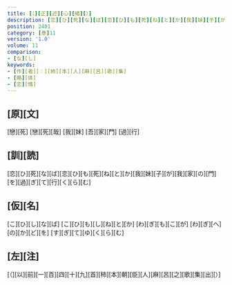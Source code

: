 ```yaml
---
title: [（][正][述][心][緒][）]
description: [恋][ひ][死][な][ば][恋][ひ][も][死][ね][と][か][我][妹][子][が][我][家][の][門][を][過][ぎ][て][行][く][ら][む]
position: 2401
category: [巻]11
version: '1.0'
volume: 11
comparison:
- [な][し]
keywords:
- [作][者][：][柿][本][人][麻][呂][歌][集]
- [略][体]
- [恋][情]
---
```


## [原][文]

[戀][死] [戀][死][哉] [我][妹] [吾][家][門] [過][行]

## [訓][読]

[恋][ひ][死][な][ば][恋][ひ][も][死][ね][と][か][我][妹][子][が][我][家][の][門][を][過][ぎ][て][行][く][ら][む]

## [仮][名]

[こ][ひ][し][な][ば] [こ][ひ][も][し][ね][と][か] [わ][ぎ][も][こ][が] [わ][ぎ][へ][の][か][ど][を] [す][ぎ][て][ゆ][く][ら][む]

## [左][注]

[（][以][前][一][百][四][十][九][首][柿][本][朝][臣][人][麻][呂][之][歌][集][出][）]
